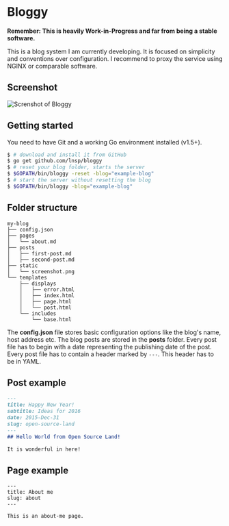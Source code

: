# Bloggy
**Remember: This is heavily Work-in-Progress and far from being a stable software.**

This is a blog system I am currently developing. It is focused on simplicity and conventions over configuration. I recommend to proxy the service using NGINX or comparable software.

## Screenshot

![Screnshot of Bloggy](https://cloud.githubusercontent.com/assets/3391295/14057173/52c40638-f2f8-11e5-9fda-23c111e96f5c.png)

## Getting started
You need to have Git and a working Go environment installed (v1.5+).

```bash
$ # download and install it from GitHub
$ go get github.com/lnsp/bloggy
$ # reset your blog folder, starts the server
$ $GOPATH/bin/bloggy -reset -blog="example-blog"
$ # start the server without resetting the blog
$ $GOPATH/bin/bloggy -blog="example-blog"
```

## Folder structure
```
my-blog
├── config.json
├── pages
│   └── about.md
├── posts
│   ├── first-post.md
│   ├── second-post.md
├── static
│   └── screenshot.png
└── templates
    ├── displays
    │   ├── error.html
    │   ├── index.html
    │   ├── page.html
    │   └── post.html
    └── includes
        └── base.html
```

The **config.json** file stores basic configuration options like the blog's name, host address etc.
The blog posts are stored in the **posts** folder. Every post file has to begin with a date representing the publishing date of the post. Every post file has to contain a header marked by `---`. This header has to be in YAML.

## Post example
```markdown
---
title: Happy New Year!
subtitle: Ideas for 2016
date: 2015-Dec-31
slug: open-source-land
---
## Hello World from Open Source Land!

It is wonderful in here!
```

## Page example
```
---
title: About me
slug: about
---

This is an about-me page.
```
